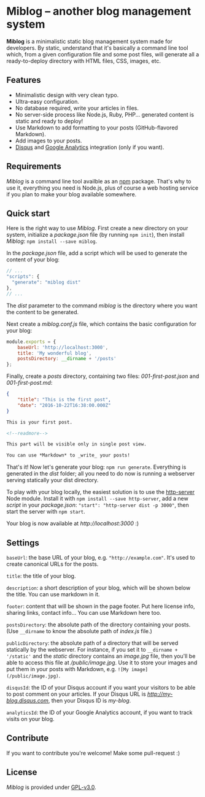 # Miblog – another blog management system

**Miblog** is a minimalistic static blog management system made for developers. By static, understand that it's basically a command line tool which, from a given configuration file and some post files, will generate all a ready-to-deploy directory with HTML files, CSS, images, etc.

## Features

- Minimalistic design with very clean typo.
- Ultra-easy configuration.
- No database required, write your articles in files.
- No server-side process like Node.js, Ruby, PHP... generated content is static and ready to deploy!
- Use Markdown to add formatting to your posts (GitHub-flavored Markdown).
- Add images to your posts.
- [Disqus](https://disqus.com) and [Google Analytics](https://analytics.google.com) integration (only if you want).

## Requirements

*Miblog* is a command line tool availble as an [npm](https://www.npmjs.com) package. That's why to use it, everything you need is Node.js, plus of course a web hosting service if you plan to make your blog available somewhere.

## Quick start

Here is the right way to use *Miblog*. First create a new directory on your system, initialize a *package.json* file (by running `npm init`), then install *Miblog*: `npm install --save miblog`.

In the *package.json* file, add a script which will be used to generate the content of your blog:

```javascript
// ...
"scripts": {
  "generate": "miblog dist"
},
// ...
```

The *dist* parameter to the command *miblog* is the directory where you want the content to be generated.

Next create a *miblog.conf.js* file, which contains the basic configuration for your blog:

```javascript
module.exports = {
    baseUrl: 'http://localhost:3000',
    title: 'My wonderful blog',
    postsDirectory: __dirname + '/posts'
};
```

Finally, create a *posts* directory, containing two files: *001-first-post.json* and *001-first-post.md*:

```json
{
    "title": "This is the first post",
    "date": "2016-10-22T16:38:00.000Z"
}
```

```markdown
This is your first post.

<!--readmore-->

This part will be visible only in single post view.

You can use *Markdown* to _write_ your posts!
```

That's it! Now let's generate your blog: `npm run generate`. Everything is generated in the *dist* folder; all you need to do now is running a webserver serving statically your dist directory.

To play with your blog locally, the easiest solution is to use the [http-server](https://github.com/indexzero/http-server) Node module. Install it with `npm install --save http-server`, add a new *script* in your *package.json*: `"start": "http-server dist -p 3000"`, then start the server with `npm start`.

Your blog is now available at *http://localhost:3000* :)

## Settings

`baseUrl`: the base URL of your blog, e.g. `"http://example.com"`. It's used to create canonical URLs for the posts.

`title`: the title of your blog.

`description`: a short description of your blog, which will be shown below the title. You can use markdown in it.

`footer`: content that will be shown in the page footer. Put here license info, sharing links, contact info… You can use Markdown here too.

`postsDirectory`: the absolute path of the directory containing your posts. (Use `__dirname` to know the absolute path of *index.js* file.)

`publicDirectory`: the absolute path of a directory that will be served statically by the webserver. For instance, if you set it to `__dirname + '/static'` and the *static* directory contains an *image.jpg* file, then you'll be able to access this file at */public/image.jpg*. Use it to store your images and put them in your posts with Markdown, e.g. `![My image](/public/image.jpg)`.

`disqusId`: the ID of your Disqus account if you want your visitors to be able to post comment on your articles. If your Disqus URL is *http://my-blog.disqus.com*, then your Disqus ID is *my-blog*.

`analyticsId`: the ID of your Google Analytics account, if you want to track visits on your blog.

## Contribute

If you want to contribute you're welcome! Make some pull-request :)

## License

*Miblog* is provided under [GPL-v3.0](https://www.gnu.org/licenses/gpl.html).
